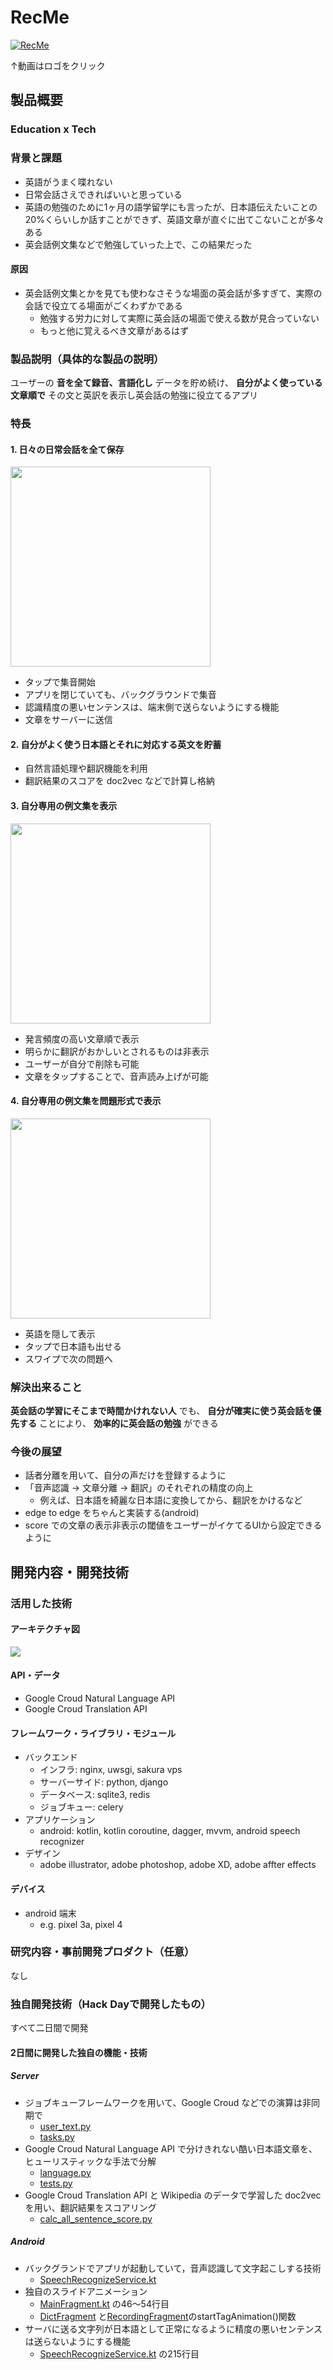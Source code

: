 # RecMe

[![RecMe](https://github.com/jphacks/TK_1905/blob/master/images/logo_with_subtitle.png)](https://youtu.be/7AiTSl1K27c)

↑動画はロゴをクリック

## 製品概要

### Education x  Tech

### 背景と課題

- 英語がうまく喋れない
- 日常会話さえできればいいと思っている
- 英語の勉強のために1ヶ月の語学留学にも言ったが、日本語伝えたいことの20%くらいしか話すことができず、英語文章が直ぐに出てこないことが多々ある
- 英会話例文集などで勉強していった上で、この結果だった

#### 原因

- 英会話例文集とかを見ても使わなさそうな場面の英会話が多すぎて、実際の会話で役立てる場面がごくわずかである
  - 勉強する労力に対して実際に英会話の場面で使える数が見合っていない
  - もっと他に覚えるべき文章があるはず

### 製品説明（具体的な製品の説明）

ユーザーの **音を全て録音、言語化し** データを貯め続け、  **自分がよく使っている文章順で** その文と英訳を表示し英会話の勉強に役立てるアプリ

### 特長

#### 1. 日々の日常会話を全て保存

<img src="https://github.com/jphacks/TK_1905/blob/master/images/recording2.png" width="320px">

- タップで集音開始
- アプリを閉じていても、バックグラウンドで集音
- 認識精度の悪いセンテンスは、端末側で送らないようにする機能
- 文章をサーバーに送信

#### 2. 自分がよく使う日本語とそれに対応する英文を貯蓄

- 自然言語処理や翻訳機能を利用
- 翻訳結果のスコアを doc2vec などで計算し格納

#### 3. 自分専用の例文集を表示

<img src="https://github.com/jphacks/TK_1905/blob/master/images/script.png" width="320px">

- 発言頻度の高い文章順で表示
- 明らかに翻訳がおかしいとされるものは非表示
- ユーザーが自分で削除も可能
- 文章をタップすることで、音声読み上げが可能

#### 4. 自分専用の例文集を問題形式で表示

<img src="https://github.com/jphacks/TK_1905/blob/master/images/practice1.png" width="320px">

- 英語を隠して表示
- タップで日本語も出せる
- スワイプで次の問題へ

### 解決出来ること

**英会話の学習にそこまで時間かけれない人** でも、 **自分が確実に使う英会話を優先する** ことにより、 **効率的に英会話の勉強** ができる

### 今後の展望

- 話者分離を用いて、自分の声だけを登録するように
- 「音声認識 -> 文章分離 -> 翻訳」のそれぞれの精度の向上
  - 例えば、日本語を綺麗な日本語に変換してから、翻訳をかけるなど
- edge to edge をちゃんと実装する(android)
- score での文章の表示非表示の閾値をユーザーがイケてるUIから設定できるように

## 開発内容・開発技術

### 活用した技術

#### アーキテクチャ図

<img src="https://github.com/jphacks/TK_1905/blob/master/images/architecture.png">

#### API・データ

* Google Croud Natural Language API
* Google Croud Translation API

#### フレームワーク・ライブラリ・モジュール

* バックエンド
  * インフラ: nginx, uwsgi, sakura vps
  * サーバーサイド: python, django
  * データベース: sqlite3, redis
  * ジョブキュー: celery
* アプリケーション
  * android: kotlin, kotlin coroutine, dagger, mvvm, android speech recognizer
* デザイン
  * adobe illustrator, adobe photoshop, adobe XD, adobe affter effects 

#### デバイス

* android 端末
  * e.g. pixel 3a, pixel 4

### 研究内容・事前開発プロダクト（任意）

なし

### 独自開発技術（Hack Dayで開発したもの）

すべて二日間で開発

#### 2日間に開発した独自の機能・技術

##### Server

- ジョブキューフレームワークを用いて、Google Croud などでの演算は非同期で
  - [user_text.py](https://github.com/jphacks/TK_1905/blob/master/server/main/views/api/user_text.py#L26)
  - [tasks.py](https://github.com/jphacks/TK_1905/blob/master/server/main/tasks.py#L8)
- Google Croud Natural Language API で分けきれない酷い日本語文章を、ヒューリスティックな手法で分解
  - [language.py](https://github.com/jphacks/TK_1905/blob/master/server/main/utils/googleutils/language.py)
  - [tests.py](https://github.com/jphacks/TK_1905/blob/master/server/main/tests.py)
- Google Croud Translation API と Wikipedia のデータで学習した doc2vec を用い、翻訳結果をスコアリング
  - [calc_all_sentence_score.py](https://github.com/jphacks/TK_1905/blob/master/server/main/management/commands/calc_all_sentence_score.py)

##### Android

- バックグランドでアプリが起動していて，音声認識して文字起こしする技術
    - [SpeechRecognizeService.kt](https://github.com/jphacks/TK_1905/blob/master/android/app/src/main/java/jp/co/myowndict/speechrecognize/SpeechRecognizeService.kt)
- 独自のスライドアニメーション
    - [MainFragment.kt](https://github.com/jphacks/TK_1905/blob/8a8d3951c83d789ce4e61f0712502312994706b3/android/app/src/main/java/jp/co/myowndict/view/main/MainFragment.kt) の46〜54行目
    - [DictFragment](https://github.com/jphacks/TK_1905/blob/master/android/app/src/main/java/jp/co/myowndict/view/main/DictFragment.kt) と[RecordingFragment](https://github.com/jphacks/TK_1905/blob/master/android/app/src/main/java/jp/co/myowndict/view/main/RecordingFragment.kt)のstartTagAnimation()関数
- サーバに送る文字列が日本語として正常になるように精度の悪いセンテンスは送らないようにする機能
    - [SpeechRecognizeService.kt](https://github.com/jphacks/TK_1905/blob/master/android/app/src/main/java/jp/co/myowndict/speechrecognize/SpeechRecognizeService.kt#L215) の215行目
